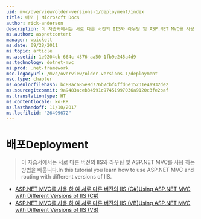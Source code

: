 ```yaml
---
uid: mvc/overview/older-versions-1/deployment/index
title: 배포 | Microsoft Docs
author: rick-anderson
description: 이 자습서에서는 서로 다른 버전의 IIS와 라우팅 및 ASP.NET MVC를 사용 하는 방법을 배웁니다.
ms.author: aspnetcontent
manager: wpickett
ms.date: 09/28/2011
ms.topic: article
ms.assetid: 1e9204db-664c-4376-aa50-1fb9e245a4d9
ms.technology: dotnet-mvc
ms.prod: .net-framework
msc.legacyurl: /mvc/overview/older-versions-1/deployment
msc.type: chapter
ms.openlocfilehash: bc88ac685e9d776b7cbf4ffd6e15231e4a932de2
ms.sourcegitcommit: 9a9483aceb34591c97451997036a9120c3fe2baf
ms.translationtype: HT
ms.contentlocale: ko-KR
ms.lasthandoff: 11/10/2017
ms.locfileid: "26499672"
---
```

<a name="deployment"></a><span data-ttu-id="374f6-103">배포</span><span class="sxs-lookup"><span data-stu-id="374f6-103">Deployment</span></span>
====================
> <span data-ttu-id="374f6-104">이 자습서에서는 서로 다른 버전의 IIS와 라우팅 및 ASP.NET MVC를 사용 하는 방법을 배웁니다.</span><span class="sxs-lookup"><span data-stu-id="374f6-104">In this tutorial you learn how to use ASP.NET MVC and routing with different versions of IIS.</span></span>


- [<span data-ttu-id="374f6-105">ASP.NET MVC를 사용 하 여 서로 다른 버전의 IIS (C#)</span><span class="sxs-lookup"><span data-stu-id="374f6-105">Using ASP.NET MVC with Different Versions of IIS (C#)</span></span>](using-asp-net-mvc-with-different-versions-of-iis-cs.md)
- [<span data-ttu-id="374f6-106">ASP.NET MVC를 사용 하 여 서로 다른 버전의 IIS (VB)</span><span class="sxs-lookup"><span data-stu-id="374f6-106">Using ASP.NET MVC with Different Versions of IIS (VB)</span></span>](using-asp-net-mvc-with-different-versions-of-iis-vb.md)
